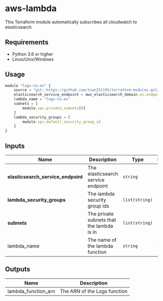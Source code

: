 # aws-lambda

This Terraform module automatically subscribes all cloudwatch to elasticsearch


## Requirements

* Python 3.6 or higher
* Linux/Unix/Windows

## Usage

```js
module "logs-to-es" {
	source = "git::https://github.com/tuan231195/terraform-modules.git//modules/aws-lambda-logs-to-es?ref=master"
	elasticsearch_service_endpoint = aws_elasticsearch_domain.es.endpoint
	lambda_name = "logs-to-es"
	subnets = [
		module.vpc.private_subnets[0]
	]
	lambda_security_groups = [
		module.vpc.default_security_group_id
	]
}
```

## Inputs

| Name | Description | Type | Default | Required |
|------|-------------|------|---------|----------|
| **elasticsearch\_service\_endpoint** | The elasticsearch service endpoint | `string` |  | yes |
| **lambda_security_groups** | The lambda security group ids | `list(string)` |  | yes |
| **subnets** | The private subnets that the lambda is in  | `list(string)` |  | yes |
| lambda\_name | The name of the lambda function | `string` | `logs-to-es` | no |

## Outputs

| Name | Description |
|------|-------------|
| lambda\_function\_arn | The ARN of the Logs function |